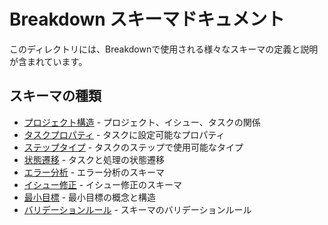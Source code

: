 # Breakdown スキーマドキュメント

このディレクトリには、Breakdownで使用される様々なスキーマの定義と説明が含まれています。

## スキーマの種類

- [プロジェクト構造](structure.md) - プロジェクト、イシュー、タスクの関係
- [タスクプロパティ](task_properties.md) - タスクに設定可能なプロパティ
- [ステップタイプ](step_types.md) - タスクのステップで使用可能なタイプ
- [状態遷移](states.md) - タスクと処理の状態遷移
- [エラー分析](error_analysis.md) - エラー分析のスキーマ
- [イシュー修正](issue_fix.md) - イシュー修正のスキーマ
- [最小目標](mingoal.md) - 最小目標の概念と構造
- [バリデーションルール](rules.md) - スキーマのバリデーションルール 